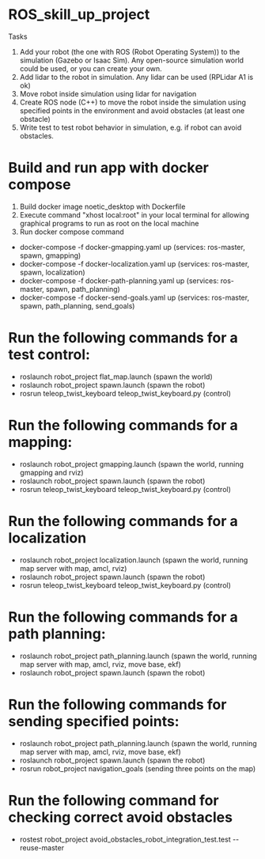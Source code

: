 # ROS_skill_up_project

Tasks

1. Add your robot (the one with ROS (Robot Operating System)) to the simulation (Gazebo or Isaac Sim). Any open-source simulation world could be used, or you can create your own.
2. Add lidar to the robot in simulation. Any lidar can be used (RPLidar A1 is ok)
3. Move robot inside simulation using lidar for navigation
4. Create ROS node (C++) to move the robot inside the simulation using specified points in the environment and avoid obstacles (at least one obstacle)
5. Write test to test robot behavior in simulation, e.g. if robot can avoid obstacles.

# Build and run app with docker compose
1. Build docker image noetic_desktop with Dockerfile
2. Execute command "xhost local:root" in your local terminal for allowing graphical programs to run as root on the local machine
3. Run docker compose command
- docker-compose -f docker-gmapping.yaml up (services: ros-master, spawn, gmapping)
- docker-compose -f docker-localization.yaml up (services: ros-master, spawn, localization)
- docker-compose -f docker-path-planning.yaml up (services: ros-master, spawn, path_planning)
- docker-compose -f docker-send-goals.yaml up (services: ros-master, spawn, path_planning, send_goals)

# Run the following commands for a test control:
- roslaunch robot_project flat_map.launch (spawn the world)
- roslaunch robot_project spawn.launch (spawn the robot)
- rosrun teleop_twist_keyboard teleop_twist_keyboard.py (control)

# Run the following commands for a mapping:
- roslaunch robot_project gmapping.launch (spawn the world, running gmapping and rviz)
- roslaunch robot_project spawn.launch (spawn the robot)
- rosrun teleop_twist_keyboard teleop_twist_keyboard.py (control)

# Run the following commands for a localization
- roslaunch robot_project localization.launch (spawn the world, running map server with map, amcl, rviz)
- roslaunch robot_project spawn.launch (spawn the robot)
- rosrun teleop_twist_keyboard teleop_twist_keyboard.py (control)

# Run the following commands for a path planning:
- roslaunch robot_project path_planning.launch (spawn the world, running map server with map, amcl, rviz, move base, ekf)
- roslaunch robot_project spawn.launch (spawn the robot)

# Run the following commands for sending specified points:
- roslaunch robot_project path_planning.launch (spawn the world, running map server with map, amcl, rviz, move base, ekf)
- roslaunch robot_project spawn.launch (spawn the robot)
- rosrun robot_project navigation_goals (sending three points on the map)

# Run the following command for checking correct avoid obstacles
- rostest robot_project avoid_obstacles_robot_integration_test.test --reuse-master
